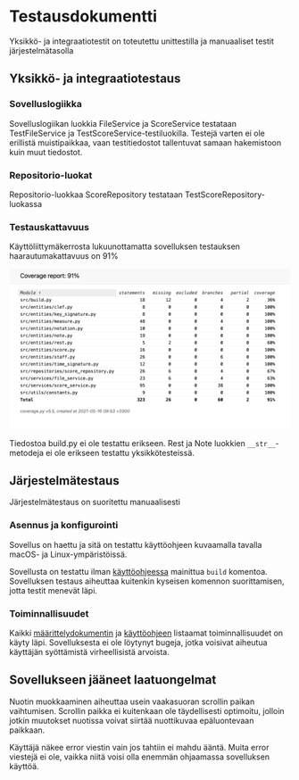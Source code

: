 # Testausdokumentti

Yksikkö- ja integraatiotestit on toteutettu unittestilla ja manuaaliset testit järjestelmätasolla

## Yksikkö- ja integraatiotestaus

### Sovelluslogiikka

Sovelluslogiikan luokkia FileService ja ScoreService testataan TestFileService ja TestScoreService-testiluokilla. Testejä varten ei ole erillistä muistipaikkaa, vaan testitiedostot tallentuvat samaan hakemistoon kuin muut tiedostot.

### Repositorio-luokat

Repositorio-luokkaa ScoreRepository testataan TestScoreRepository-luokassa

### Testauskattavuus

Käyttöliittymäkerrosta lukuunottamatta sovelluksen testauksen haarautumakattavuus on 91%

![](./kuvat/coveragereport.png)

Tiedostoa build.py ei ole testattu erikseen. Rest ja Note luokkien `__str__`-metodeja ei ole erikseen testattu yksikkötesteissä.

## Järjestelmätestaus

Järjestelmätestaus on suoritettu manuaalisesti

### Asennus ja konfigurointi

Sovellus on haettu ja sitä on testattu käyttöohjeen kuvaamalla tavalla macOS- ja Linux-ympäristöissä.

Sovellusta on testattu ilman [käyttöohjeessa](./kayttoohje.md) mainittua `build` komentoa. Sovelluksen testaus aiheuttaa kuitenkin kyseisen komennon suorittamisen, jotta testit menevät läpi.

### Toiminnallisuudet

Kaikki [määrittelydokumentin](./vaatimusmaarittely.md) ja [käyttöohjeen](./kayttoohje.md) listaamat toiminnallisuudet on käyty läpi. Sovelluksesta ei ole löytynyt bugeja, jotka voisivat aiheutua käyttäjän syöttämistä virheellisistä arvoista.

## Sovellukseen jääneet laatuongelmat

Nuotin muokkaaminen aiheuttaa usein vaakasuoran scrollin paikan vaihtumisen. Scrollin paikka ei kuitenkaan ole täydellisesti optimoitu, jolloin jotkin muutokset nuotissa voivat siirtää nuottikuvaa epäluontevaan paikkaan.

Käyttäjä näkee error viestin vain jos tahtiin ei mahdu ääntä. Muita error viestejä ei ole, vaikka niitä voisi olla enemmän ohjaamassa sovelluksen käyttöä.
